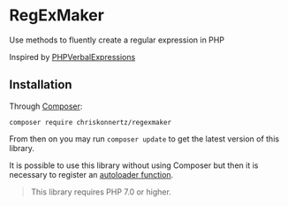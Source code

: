 # RegExMaker
Use methods to fluently create a regular expression in PHP

Inspired by [PHPVerbalExpressions](https://github.com/VerbalExpressions/PHPVerbalExpressions)

## Installation

Through [Composer](https://getcomposer.org/):

```
composer require chriskonnertz/regexmaker
```

From then on you may run `composer update` to get the latest version of this library.

It is possible to use this library without using Composer but then it is necessary to register an 
[autoloader function](https://github.com/php-fig/fig-standards/blob/master/accepted/PSR-0.md#example-implementation).

> This library requires PHP 7.0 or higher.
